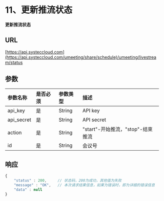 # 11、更新推流状态

**更新推流状态**

## URL

[https://api.systeccloud.com](https://api.systeccloud.com/umeeting/share/schedule)/umeeting/livestream/status

## 参数

| 参数名称 | 是否必须 | 参数类型 | 描述 |
| :--- | :--- | :--- | :--- |
| api\_key | 是 | String | API key |
| api\_secret | 是 | String | API secret |
| action | 是 | String | "start"-开始推流，"stop"-结束推流 |
| id | 是 | String | 会议号 |

## 响应

```javascript
{
    "status" : 200,     // 状态码，200为成功，其他值为失败
    "message" : "OK",   // 本次请求结果信息，如果为错误时，即为详细的错误信息
    "data" : null
}
```

